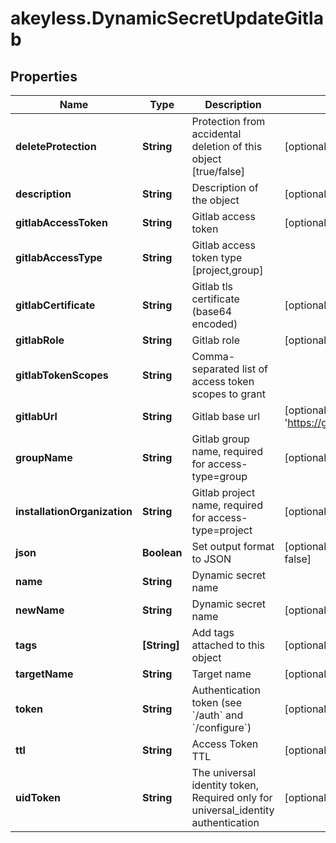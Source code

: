 # akeyless.DynamicSecretUpdateGitlab

## Properties

Name | Type | Description | Notes
------------ | ------------- | ------------- | -------------
**deleteProtection** | **String** | Protection from accidental deletion of this object [true/false] | [optional] 
**description** | **String** | Description of the object | [optional] 
**gitlabAccessToken** | **String** | Gitlab access token | [optional] 
**gitlabAccessType** | **String** | Gitlab access token type [project,group] | 
**gitlabCertificate** | **String** | Gitlab tls certificate (base64 encoded) | [optional] 
**gitlabRole** | **String** | Gitlab role | [optional] 
**gitlabTokenScopes** | **String** | Comma-separated list of access token scopes to grant | 
**gitlabUrl** | **String** | Gitlab base url | [optional] [default to &#39;https://gitlab.com/&#39;]
**groupName** | **String** | Gitlab group name, required for access-type&#x3D;group | [optional] 
**installationOrganization** | **String** | Gitlab project name, required for access-type&#x3D;project | [optional] 
**json** | **Boolean** | Set output format to JSON | [optional] [default to false]
**name** | **String** | Dynamic secret name | 
**newName** | **String** | Dynamic secret name | [optional] 
**tags** | **[String]** | Add tags attached to this object | [optional] 
**targetName** | **String** | Target name | [optional] 
**token** | **String** | Authentication token (see &#x60;/auth&#x60; and &#x60;/configure&#x60;) | [optional] 
**ttl** | **String** | Access Token TTL | [optional] 
**uidToken** | **String** | The universal identity token, Required only for universal_identity authentication | [optional] 


